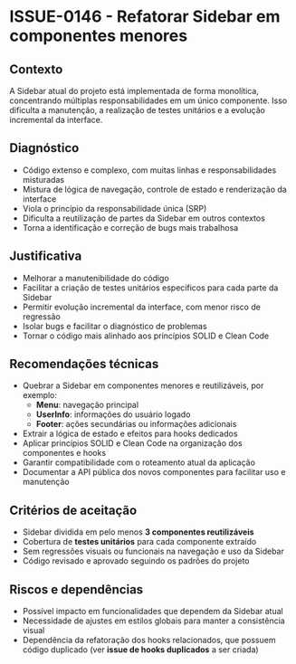 # ISSUE-0146 - Refatorar Sidebar em componentes menores

## Contexto
A Sidebar atual do projeto está implementada de forma monolítica, concentrando múltiplas responsabilidades em um único componente. Isso dificulta a manutenção, a realização de testes unitários e a evolução incremental da interface.

## Diagnóstico
- Código extenso e complexo, com muitas linhas e responsabilidades misturadas
- Mistura de lógica de navegação, controle de estado e renderização da interface
- Viola o princípio da responsabilidade única (SRP)
- Dificulta a reutilização de partes da Sidebar em outros contextos
- Torna a identificação e correção de bugs mais trabalhosa

## Justificativa
- Melhorar a manutenibilidade do código
- Facilitar a criação de testes unitários específicos para cada parte da Sidebar
- Permitir evolução incremental da interface, com menor risco de regressão
- Isolar bugs e facilitar o diagnóstico de problemas
- Tornar o código mais alinhado aos princípios SOLID e Clean Code

## Recomendações técnicas
- Quebrar a Sidebar em componentes menores e reutilizáveis, por exemplo:
  - **Menu**: navegação principal
  - **UserInfo**: informações do usuário logado
  - **Footer**: ações secundárias ou informações adicionais
- Extrair a lógica de estado e efeitos para hooks dedicados
- Aplicar princípios SOLID e Clean Code na organização dos componentes e hooks
- Garantir compatibilidade com o roteamento atual da aplicação
- Documentar a API pública dos novos componentes para facilitar uso e manutenção

## Critérios de aceitação
- Sidebar dividida em pelo menos **3 componentes reutilizáveis**
- Cobertura de **testes unitários** para cada componente extraído
- Sem regressões visuais ou funcionais na navegação e uso da Sidebar
- Código revisado e aprovado seguindo os padrões do projeto

## Riscos e dependências
- Possível impacto em funcionalidades que dependem da Sidebar atual
- Necessidade de ajustes em estilos globais para manter a consistência visual
- Dependência da refatoração dos hooks relacionados, que possuem código duplicado (ver **issue de hooks duplicados** a ser criada)